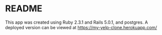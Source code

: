 # README

This app was created using Ruby 2.3.1 and Rails 5.0.1, and postgres.
A deployed version can be viewed at https://my-yelp-clone.herokuapp.com/



